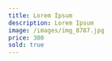 ```yaml
---
title: Lorem Ipsum
description: Lorem Ipsum
image: /images/img_8787.jpg
price: 300
sold: true
---
```

